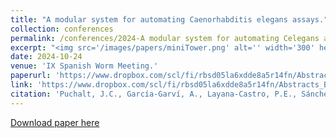 ```yaml
---
title: "A modular system for automating Caenorhabditis elegans assays."
collection: conferences
permalink: /conferences/2024-A modular system for automating Celegans assays
excerpt: "<img src='/images/papers/miniTower.png' alt='' width='300' height='150'>"
date: 2024-10-24
venue: 'IX Spanish Worm Meeting.'
paperurl: 'https://www.dropbox.com/scl/fi/rbsd05la6xdde8a5r14fn/Abstracts_Book_IXSWM2024.pdf?rlkey=788576tzk4d8f6bay4cn3b740&e=1&dl=0'
link: 'https://www.dropbox.com/scl/fi/rbsd05la6xdde8a5r14fn/Abstracts_Book_IXSWM2024.pdf?rlkey=788576tzk4d8f6bay4cn3b740&e=1&dl=0'
citation: 'Puchalt, J.C., García‑Garví, A., Layana‑Castro, P.E., Sánchez‑Salmerón, A.J., (2024). &quot; A modular system for automating Caenorhabditis elegans assays&quot; <i>IX Spanish Worm Meeting. Sevilla, Spain.</i>.'
---
```

[Download paper here](https://www.dropbox.com/scl/fi/rbsd05la6xdde8a5r14fn/Abstracts_Book_IXSWM2024.pdf?rlkey=788576tzk4d8f6bay4cn3b740&e=1&dl=0)

